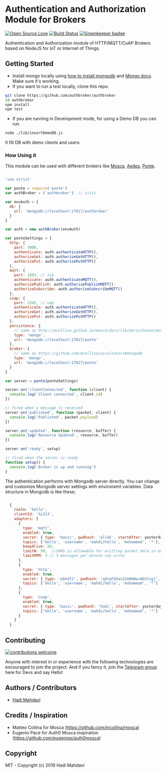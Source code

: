 # Authentication and Authorization Module for Brokers

[![Open Source Love](https://badges.frapsoft.com/os/v1/open-source.svg?v=103)](https://github.com/ellerbrock/open-source-badges/) [![Build Status](https://travis-ci.org/authbroker/authbroker.svg)](https://travis-ci.com/authbroker/authbroker) [![Greenkeeper badge](https://badges.greenkeeper.io/authbroker/authbroker.svg)](https://greenkeeper.io/)

Authentication and Authorization module of HTTP/MQTT/CoAP Brokers based on NodeJS for IoT or Internet of Things.


##  Getting Started

* Install mongo locally using [how to install mongodb](https://www.digitalocean.com/community/tutorials/how-to-install-mongodb-on-ubuntu-18-04) and [Mongo docs](https://docs.mongodb.com/manual/administration/install-community/). Make sure it's working.
* If you want to run a test locally, clone this repo.

``` bash
git clone https://github.com/authbroker/authbroker
cd authbroker
npm install
npm test
```

* If you are running in Development mode, for using a Demo DB you can run
``` bash
node ./lib/insertDemoDB.js
```
It fill DB with demo clients and users. 


### How Using it
This module can be used with different brokers like [Mosca](https://github.com/mcollina/mosca), [Aedes](https://github.com/mcollina/aedes), [Ponte](http://github.com/eclipse/ponte).

``` js

'use strict'

var ponte = require('ponte')
var authBroker = ('authbroker')  // visit 

var envAuth = {
  db: {
    url: 'mongodb://localhost:27017/authbroker'
  }
}

var auth = new authBroker(envAuth)

var ponteSettings = {
  http: {
    port: 3000,
    authenticate: auth.authenticateHTTP(),
    authorizeGet: auth.authorizeGetHTTP(),
    authorizePut: auth.authorizePutHTTP()
  },
  mqtt: {
    port: 1883, // tcp
    authenticate: auth.authenticateMQTT(),
    authorizePublish: auth.authorizePublishMQTT(),
    authorizeSubscribe: auth.authorizeSubscribeMQTT()
  },
  coap: {
    port: 2345, // udp
    authenticate: auth.authenticateHTTP(),
    authorizeGet: auth.authorizeGetHTTP(),
    authorizePut: auth.authorizePutHTTP()
  },
  persistence: {
    // same as http://mcollina.github.io/mosca/docs/lib/persistence/mongo.js.html
    type: 'mongo',
    url: 'mongodb://localhost:27017/ponte'
  },
  broker: {
    // same as https://github.com/mcollina/ascoltatori#mongodb
    type: 'mongo',
    url: 'mongodb://localhost:27017/ponte'
  }
}

var server = ponte(ponteSettings)

server.on('clientConnected', function (client) {
  console.log('Client connected', client.id)
})

// fired when a message is received
server.on('published', function (packet, client) {
  console.log('Published', packet.payload)
})

server.on('updated', function (resource, buffer) {
  console.log('Resource Updated', resource, buffer)
})

server.on('ready', setup)

// fired when the server is ready
function setup() {
  console.log('Broker is up and running')
}

```


The authentication performs with Mongodb server directly. You can change and customize Mongodb server settings with environemt variables. Data structure in Mongodb is like these;

``` javascript

  {
    realm: 'hello',
    clientId: 'hi313',
    adapters: [
      {
        type: 'mqtt',
        enabled: true,
        secret: { type: 'basic', pwdhash: 'allah', startAfter: yesterday, expiredBefore: tomorrow },
        topics: ['hello', 'username', 'mahdi/hello', 'mohammad', '*'],
        keepAlive: 20,
        limitW: 50,  //50kb is allowable for writting packet data in every publish
        limitMPM: 3 // 3 messages per minute can write
      },
      {
        type: 'http',
        enabled: true,
        secret: { type: 'pbkdf2', pwdhash: 'qdsaFGhas32eWGWa=AD2Csgj', startAfter: yesterday, expiredBefore: tomorrow },
        topics: ['hello', 'username', 'mahdi/hello', 'mohammad', '*']
      },
      {
        type: 'coap',
        enabled: true,
        secret: { type: 'basic', pwdhash: 'hadi', startAfter: yesterday, expiredBefore: tomorrow },
        topics: ['hello', 'username', 'mahdi/hello', 'mohammad', '*']
      }
    ]
  }

```


## Contributing

[![contributions welcome](https://img.shields.io/badge/contributions-welcome-brightgreen.svg?style=flat)](https://github.com/dwyl/esta/issues)

Anyone with interest in or experience with the following technologies are encouraged to join the project.
And if you fancy it, join the [Telegram group](t.me/joinchat/AuKmG05CNFTz0bsBny9igg) here for Devs and say Hello!


## Authors / Contributors

* [Hadi Mahdavi](https://twitter.com/kamerdack)



## Credits / Inspiration

* Matteo Collina for Mosca (https://github.com/mcollina/mosca)
* Eugenio Pace for Auth0 Mosca inspiration (https://github.com/eugeniop/auth0mosca)


## Copyright

MIT - Copyright (c) 2019 Hadi Mahdavi